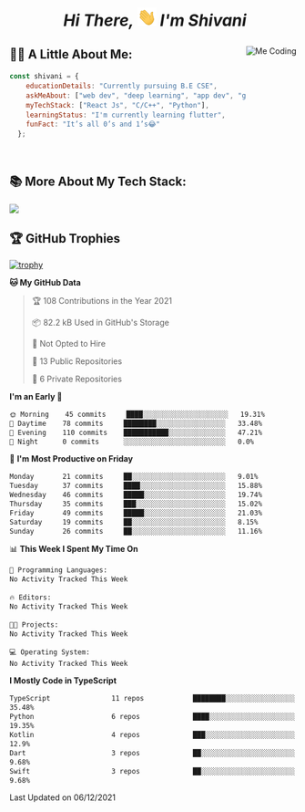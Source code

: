# <p align="center">️ _Hi There, <img src="https://raw.githubusercontent.com/SanjayDevTech/SanjayDevTech/master/assets/wave.gif" alt="waving hand" width="33px"> I'm Shivani_</p>

<img align="right" alt="Me Coding" height="200" src="https://media.giphy.com/media/L1R1tvI9svkIWwpVYr/giphy.gif">

## 👩‍💻 **A Little About Me:**
```jsx
const shivani = {
    educationDetails: "Currently pursuing B.E CSE",
    askMeAbout: ["web dev", "deep learning", "app dev", "gardening"],
    myTechStack: ["React Js", "C/C++", "Python"],
    learningStatus: "I'm currently learning flutter",
    funFact: "It’s all 0’s and 1’s😂"
  };
```

<br/>

## 📚 **More About My Tech Stack:**

   <img align="center" src="https://github-readme-stats.vercel.app/api/top-langs/?username=shivu-srk&layout=compact&theme=vue-dark"/>
   <br/>
   
## 🏆 GitHub Trophies

[![trophy](https://github-profile-trophy.vercel.app/?username=shivu-srk&theme=nord&column=7)](https://github.com/ryo-ma/github-profile-trophy)

<!--START_SECTION:waka-->
**🐱 My GitHub Data** 

> 🏆 108 Contributions in the Year 2021
 > 
> 📦 82.2 kB Used in GitHub's Storage 
 > 
> 🚫 Not Opted to Hire
 > 
> 📜 13 Public Repositories 
 > 
> 🔑 6 Private Repositories  
 > 
**I'm an Early 🐤** 

```text
🌞 Morning    45 commits     ████░░░░░░░░░░░░░░░░░░░░░   19.31% 
🌆 Daytime    78 commits     ████████░░░░░░░░░░░░░░░░░   33.48% 
🌃 Evening    110 commits    ███████████░░░░░░░░░░░░░░   47.21% 
🌙 Night      0 commits      ░░░░░░░░░░░░░░░░░░░░░░░░░   0.0%

```
📅 **I'm Most Productive on Friday** 

```text
Monday       21 commits     ██░░░░░░░░░░░░░░░░░░░░░░░   9.01% 
Tuesday      37 commits     ████░░░░░░░░░░░░░░░░░░░░░   15.88% 
Wednesday    46 commits     █████░░░░░░░░░░░░░░░░░░░░   19.74% 
Thursday     35 commits     ███░░░░░░░░░░░░░░░░░░░░░░   15.02% 
Friday       49 commits     █████░░░░░░░░░░░░░░░░░░░░   21.03% 
Saturday     19 commits     ██░░░░░░░░░░░░░░░░░░░░░░░   8.15% 
Sunday       26 commits     ██░░░░░░░░░░░░░░░░░░░░░░░   11.16%

```


📊 **This Week I Spent My Time On** 

```text
💬 Programming Languages: 
No Activity Tracked This Week

🔥 Editors: 
No Activity Tracked This Week

🐱‍💻 Projects: 
No Activity Tracked This Week

💻 Operating System: 
No Activity Tracked This Week

```

**I Mostly Code in TypeScript** 

```text
TypeScript               11 repos            ████████░░░░░░░░░░░░░░░░░   35.48% 
Python                   6 repos             ████░░░░░░░░░░░░░░░░░░░░░   19.35% 
Kotlin                   4 repos             ███░░░░░░░░░░░░░░░░░░░░░░   12.9% 
Dart                     3 repos             ██░░░░░░░░░░░░░░░░░░░░░░░   9.68% 
Swift                    3 repos             ██░░░░░░░░░░░░░░░░░░░░░░░   9.68%

```



 Last Updated on 06/12/2021
<!--END_SECTION:waka-->

